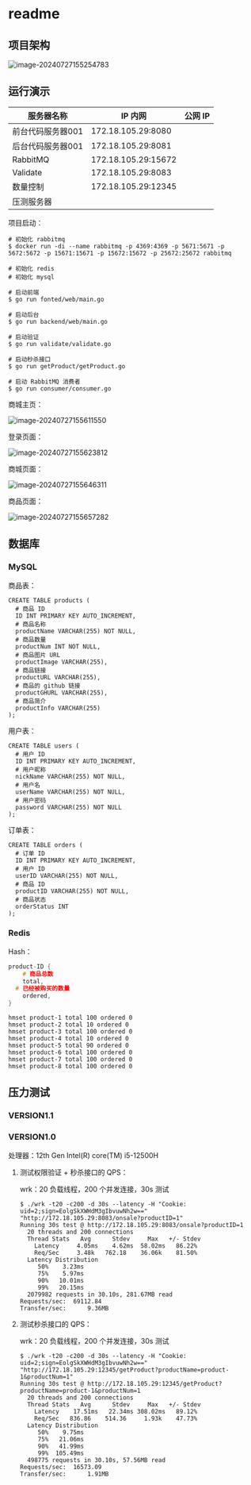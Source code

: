 # readme

## 项目架构

![image-20240727155254783](./readme.assets/image-20240727155254783.png)



## 运行演示

| 服务器名称        | IP 内网             | 公网 IP |
| ----------------- | ------------------- | ------- |
| 前台代码服务器001 | 172.18.105.29:8080  |         |
| 后台代码服务器001 | 172.18.105.29:8081  |         |
| RabbitMQ          | 172.18.105.29:15672 |         |
| Validate          | 172.18.105.29:8083  |         |
| 数量控制          | 172.18.105.29:12345 |         |
| 压测服务器        |                     |         |



项目启动：

```shell
# 初始化 rabbitmq
$ docker run -di --name rabbitmq -p 4369:4369 -p 5671:5671 -p 5672:5672 -p 15671:15671 -p 15672:15672 -p 25672:25672 rabbitmq

# 初始化 redis
# 初始化 mysql

# 启动前端
$ go run fonted/web/main.go

# 启动后台
$ go run backend/web/main.go

# 启动验证
$ go run validate/validate.go

# 启动秒杀接口
$ go run getProduct/getProduct.go

# 启动 RabbitMQ 消费者
$ go run consumer/consumer.go
```





商城主页：

![image-20240727155611550](./readme.assets/image-20240727155611550.png)

登录页面：

![image-20240727155623812](./readme.assets/image-20240727155623812.png)

商城页面：

![image-20240727155646311](./readme.assets/image-20240727155646311.png)

商品页面：

![image-20240727155657282](./readme.assets/image-20240727155657282.png)

## 数据库

### MySQL

商品表：

```mysql
CREATE TABLE products (
  # 商品 ID
  ID INT PRIMARY KEY AUTO_INCREMENT,
  # 商品名称
  productName VARCHAR(255) NOT NULL,
  # 商品数量
  productNum INT NOT NULL,
  # 商品图片 URL
  productImage VARCHAR(255),
  # 商品链接
  productURL VARCHAR(255),
  # 商品的 github 链接
  productGHURL VARCHAR(255),
  # 商品简介
  productInfo VARCHAR(255)
);
```





用户表：

```mysql
CREATE TABLE users (
  # 用户 ID
  ID INT PRIMARY KEY AUTO_INCREMENT,
  # 用户昵称
  nickName VARCHAR(255) NOT NULL,
  # 用户名
  userName VARCHAR(255) NOT NULL,
  # 用户密码
  password VARCHAR(255) NOT NULL
);
```





订单表：

```mysql
CREATE TABLE orders (
  # 订单 ID
  ID INT PRIMARY KEY AUTO_INCREMENT,
  # 用户 ID
  userID VARCHAR(255) NOT NULL,
  # 商品 ID
  productID VARCHAR(255) NOT NULL,
  # 商品状态
  orderStatus INT
);
```







### Redis

Hash：

```c++
product-ID {
	# 商品总数
	total,
  # 已经被购买的数量
	ordered,
}
```



```redis
hmset product-1 total 100 ordered 0
hmset product-2 total 10 ordered 0
hmset product-3 total 100 ordered 0
hmset product-4 total 10 ordered 0
hmset product-5 total 90 ordered 0
hmset product-6 total 100 ordered 0
hmset product-7 total 100 ordered 0
hmset product-8 total 100 ordered 0
```





## 压力测试

### VERSION1.1


### VERSION1.0

处理器：12th Gen Intel(R) core(TM) i5-12500H

1. 测试权限验证 + 秒杀接口的 QPS：

   wrk：20 负载线程，200 个并发连接，30s 测试

   ```shell
   $ ./wrk -t20 -c200 -d 30s --latency -H "Cookie: uid=2;sign=EolgSkXWHdM3gIbvuwNh2w==" "http://172.18.105.29:8083/onsale?productID=1"
   Running 30s test @ http://172.18.105.29:8083/onsale?productID=1
     20 threads and 200 connections
     Thread Stats   Avg      Stdev     Max   +/- Stdev
       Latency     4.05ms    4.62ms  58.02ms   86.22%
       Req/Sec     3.48k   762.18    36.06k    81.50%
     Latency Distribution
        50%    3.23ms
        75%    5.97ms
        90%   10.01ms
        99%   20.15ms
     2079982 requests in 30.10s, 281.67MB read
   Requests/sec:  69112.84
   Transfer/sec:      9.36MB
   ```

2. 测试秒杀接口的 QPS：

   wrk：20 负载线程，200 个并发连接，30s 测试

   ```shell
   $ ./wrk -t20 -c200 -d 30s --latency -H "Cookie: uid=2;sign=EolgSkXWHdM3gIbvuwNh2w==" "http://172.18.105.29:12345/getProduct?productName=product-1&productNum=1"
   Running 30s test @ http://172.18.105.29:12345/getProduct?productName=product-1&productNum=1
     20 threads and 200 connections
     Thread Stats   Avg      Stdev     Max   +/- Stdev
       Latency    17.51ms   22.34ms 308.02ms   89.12%
       Req/Sec   836.86    514.36     1.93k    47.73%
     Latency Distribution
        50%    9.75ms
        75%   21.06ms
        90%   41.99ms
        99%  105.49ms
     498775 requests in 30.10s, 57.56MB read
   Requests/sec:  16573.09
   Transfer/sec:      1.91MB
   ```

